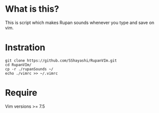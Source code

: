 # What is this?
This is script which makes Rupan sounds whenever you type and save on vim.

# Instration

```
git clone https://github.com/SShayashi/RupanVIm.git
cd RupanVIm/
cp -r ./rupanSounds ~/
echo ./vimrc >> ~/.vimrc
```

# Require
Vim versions >= 7.5
